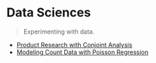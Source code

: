 # Data Sciences

> Experimenting with data.

* [Product Research with Conjoint Analysis](/data_science/conjoint_analysis)
* [Modeling Count Data with Poisson Regression](/data_science/poisson_regression)